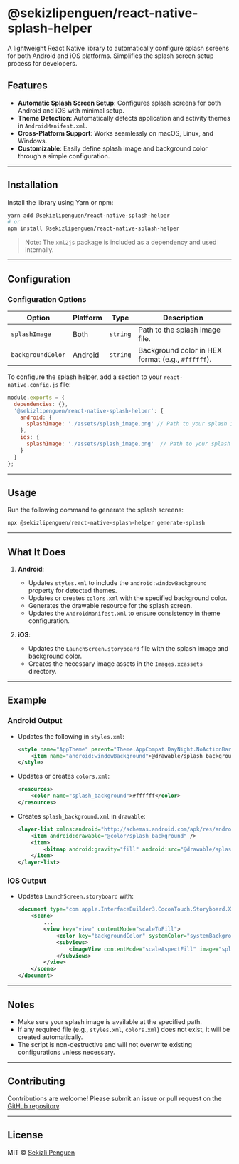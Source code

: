 # @sekizlipenguen/react-native-splash-helper

A lightweight React Native library to automatically configure splash screens for both Android and iOS platforms. Simplifies the splash screen setup process for developers.

## Features

- **Automatic Splash Screen Setup**: Configures splash screens for both Android and iOS with minimal setup.
- **Theme Detection**: Automatically detects application and activity themes in `AndroidManifest.xml`.
- **Cross-Platform Support**: Works seamlessly on macOS, Linux, and Windows.
- **Customizable**: Easily define splash image and background color through a simple configuration.

---

## Installation

Install the library using Yarn or npm:

```bash
yarn add @sekizlipenguen/react-native-splash-helper
# or
npm install @sekizlipenguen/react-native-splash-helper
```

> Note: The `xml2js` package is included as a dependency and used internally.

---

## Configuration

### Configuration Options

| Option                  | Platform | Type     | Description                                                            |
|-------------------------|----------|----------|------------------------------------------------------------------------|
| `splashImage`           | Both     | `string` | Path to the splash image file.                                         |
| `backgroundColor`       | Android  | `string` | Background color in HEX format (e.g., `#ffffff`).                      |

To configure the splash helper, add a section to your `react-native.config.js` file:

```javascript
module.exports = {
  dependencies: {},
  '@sekizlipenguen/react-native-splash-helper': {
    android: {
      splashImage: './assets/splash_image.png' // Path to your splash image
    },
    ios: {
      splashImage: './assets/splash_image.png'  // Path to your splash image
    }
  }
};
```

---

## Usage

Run the following command to generate the splash screens:

```bash
npx @sekizlipenguen/react-native-splash-helper generate-splash
```

---

## What It Does

1. **Android**:

    - Updates `styles.xml` to include the `android:windowBackground` property for detected themes.
    - Updates or creates `colors.xml` with the specified background color.
    - Generates the drawable resource for the splash screen.
    - Updates the `AndroidManifest.xml` to ensure consistency in theme configuration.

2. **iOS**:

    - Updates the `LaunchScreen.storyboard` file with the splash image and background color.
    - Creates the necessary image assets in the `Images.xcassets` directory.

---

## Example

### Android Output

- Updates the following in `styles.xml`:
  ```xml
  <style name="AppTheme" parent="Theme.AppCompat.DayNight.NoActionBar">
      <item name="android:windowBackground">@drawable/splash_background</item>
  </style>
  ```
- Updates or creates `colors.xml`:
  ```xml
  <resources>
      <color name="splash_background">#ffffff</color>
  </resources>
  ```
- Creates `splash_background.xml` in `drawable`:
  ```xml
  <layer-list xmlns:android="http://schemas.android.com/apk/res/android">
      <item android:drawable="@color/splash_background" />
      <item>
          <bitmap android:gravity="fill" android:src="@drawable/splash_image" />
      </item>
  </layer-list>
  ```

### iOS Output

- Updates `LaunchScreen.storyboard` with:
  ```xml
  <document type="com.apple.InterfaceBuilder3.CocoaTouch.Storyboard.XIB" ...>
      <scene>
          ...
          <view key="view" contentMode="scaleToFill">
              <color key="backgroundColor" systemColor="systemBackgroundColor" />
              <subviews>
                  <imageView contentMode="scaleAspectFill" image="splash_image" ... />
              </subviews>
          </view>
      </scene>
  </document>
  ```

---

## Notes

- Make sure your splash image is available at the specified path.
- If any required file (e.g., `styles.xml`, `colors.xml`) does not exist, it will be created automatically.
- The script is non-destructive and will not overwrite existing configurations unless necessary.

---

## Contributing

Contributions are welcome! Please submit an issue or pull request on the [GitHub repository](https://github.com/sekizlipenguen/react-native-splash-helper).

---

## License

MIT © [Sekizli Penguen](https://github.com/sekizlipenguen)

